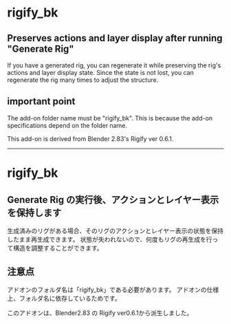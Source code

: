# rigify_bk

## Preserves actions and layer display after running "Generate Rig"

If you have a generated rig, you can regenerate it while preserving the rig's actions and layer display state.
Since the state is not lost, you can regenerate the rig many times to adjust the structure.

## important point

The add-on folder name must be "rigify_bk".
This is because the add-on specifications depend on the folder name.

This add-on is derived from Blender 2.83's Rigify ver 0.6.1.

<hr>


# rigify_bk

## Generate Rig の実行後、アクションとレイヤー表示を保持します

生成済みのリグがある場合、そのリグのアクションとレイヤー表示の状態を保持したまま再生成できます。
状態が失われないので、何度もリグの再生成を行って構造を調整することができます。

## 注意点

アドオンのフォルダ名は「rigify_bk」である必要があります。
アドオンの仕様上、フォルダ名に依存しているためです。

このアドオンは、Blender2.83 の Rigify ver0.6.1から派生しました。
